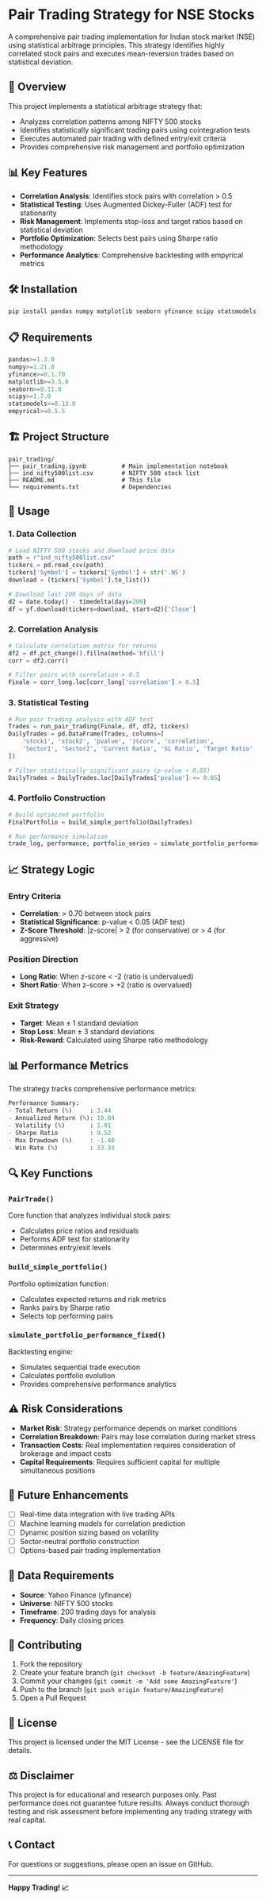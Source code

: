 # Pair Trading Strategy for NSE Stocks

A comprehensive pair trading implementation for Indian stock market (NSE) using statistical arbitrage principles. This strategy identifies highly correlated stock pairs and executes mean-reversion trades based on statistical deviation.

## 🚀 Overview

This project implements a statistical arbitrage strategy that:
- Analyzes correlation patterns among NIFTY 500 stocks
- Identifies statistically significant trading pairs using cointegration tests
- Executes automated pair trading with defined entry/exit criteria
- Provides comprehensive risk management and portfolio optimization

## 📊 Key Features

- **Correlation Analysis**: Identifies stock pairs with correlation > 0.5
- **Statistical Testing**: Uses Augmented Dickey-Fuller (ADF) test for stationarity
- **Risk Management**: Implements stop-loss and target ratios based on statistical deviation
- **Portfolio Optimization**: Selects best pairs using Sharpe ratio methodology
- **Performance Analytics**: Comprehensive backtesting with empyrical metrics

## 🛠️ Installation

```bash
pip install pandas numpy matplotlib seaborn yfinance scipy statsmodels empyrical
```

## 📋 Requirements

```python
pandas>=1.3.0
numpy>=1.21.0
yfinance>=0.1.70
matplotlib>=3.5.0
seaborn>=0.11.0
scipy>=1.7.0
statsmodels>=0.13.0
empyrical>=0.5.5
```

## 🏗️ Project Structure

```
pair_trading/
├── pair_trading.ipynb          # Main implementation notebook
├── ind_nifty500list.csv        # NIFTY 500 stock list
├── README.md                   # This file
└── requirements.txt            # Dependencies
```

## 🔧 Usage

### 1. Data Collection
```python
# Load NIFTY 500 stocks and download price data
path = r"ind_nifty500list.csv"
tickers = pd.read_csv(path)
tickers['Symbol'] = tickers['Symbol'] + str('.NS')
download = (tickers['Symbol'].to_list())

# Download last 200 days of data
d2 = date.today() - timedelta(days=200)
df = yf.download(tickers=download, start=d2)['Close']
```

### 2. Correlation Analysis
```python
# Calculate correlation matrix for returns
df2 = df.pct_change().fillna(method='bfill')
corr = df2.corr()

# Filter pairs with correlation > 0.5
Finale = corr_long.loc[corr_long['correlation'] > 0.5]
```

### 3. Statistical Testing
```python
# Run pair trading analysis with ADF test
Trades = run_pair_trading(Finale, df, df2, tickers)
DailyTrades = pd.DataFrame(Trades, columns=[
    'stock1', 'stock2', 'pvalue', 'zscore', 'correlation',
    'Sector1', 'Sector2', 'Current Ratio', 'SL Ratio', 'Target Ratio'
])

# Filter statistically significant pairs (p-value < 0.05)
DailyTrades = DailyTrades.loc[DailyTrades['pvalue'] <= 0.05]
```

### 4. Portfolio Construction
```python
# Build optimized portfolio
FinalPortfolio = build_simple_portfolio(DailyTrades)

# Run performance simulation
trade_log, performance, portfolio_series = simulate_portfolio_performance_fixed(FinalPortfolio)
```

## 📈 Strategy Logic

### Entry Criteria
- **Correlation**: > 0.70 between stock pairs
- **Statistical Significance**: p-value < 0.05 (ADF test)
- **Z-Score Threshold**: |z-score| > 2 (for conservative) or > 4 (for aggressive)

### Position Direction
- **Long Ratio**: When z-score < -2 (ratio is undervalued)
- **Short Ratio**: When z-score > +2 (ratio is overvalued)

### Exit Strategy
- **Target**: Mean ± 1 standard deviation
- **Stop Loss**: Mean ± 3 standard deviations
- **Risk-Reward**: Calculated using Sharpe ratio methodology

## 📊 Performance Metrics

The strategy tracks comprehensive performance metrics:

```python
Performance Summary:
- Total Return (%)     : 3.44
- Annualized Return (%): 10.04
- Volatility (%)       : 1.01
- Sharpe Ratio         : 9.52
- Max Drawdown (%)     : -1.40
- Win Rate (%)         : 33.33
```

## 🔍 Key Functions

### `PairTrade()`
Core function that analyzes individual stock pairs:
- Calculates price ratios and residuals
- Performs ADF test for stationarity
- Determines entry/exit levels

### `build_simple_portfolio()`
Portfolio optimization function:
- Calculates expected returns and risk metrics
- Ranks pairs by Sharpe ratio
- Selects top performing pairs

### `simulate_portfolio_performance_fixed()`
Backtesting engine:
- Simulates sequential trade execution
- Calculates portfolio evolution
- Provides comprehensive performance analytics

## ⚠️ Risk Considerations

- **Market Risk**: Strategy performance depends on market conditions
- **Correlation Breakdown**: Pairs may lose correlation during market stress
- **Transaction Costs**: Real implementation requires consideration of brokerage and impact costs
- **Capital Requirements**: Requires sufficient capital for multiple simultaneous positions

## 🎯 Future Enhancements

- [ ] Real-time data integration with live trading APIs
- [ ] Machine learning models for correlation prediction
- [ ] Dynamic position sizing based on volatility
- [ ] Sector-neutral portfolio construction
- [ ] Options-based pair trading implementation

## 📝 Data Requirements

- **Source**: Yahoo Finance (yfinance)
- **Universe**: NIFTY 500 stocks
- **Timeframe**: 200 trading days for analysis
- **Frequency**: Daily closing prices

## 🤝 Contributing

1. Fork the repository
2. Create your feature branch (`git checkout -b feature/AmazingFeature`)
3. Commit your changes (`git commit -m 'Add some AmazingFeature'`)
4. Push to the branch (`git push origin feature/AmazingFeature`)
5. Open a Pull Request

## 📄 License

This project is licensed under the MIT License - see the LICENSE file for details.

## ⚖️ Disclaimer

This project is for educational and research purposes only. Past performance does not guarantee future results. Always conduct thorough testing and risk assessment before implementing any trading strategy with real capital.

## 📞 Contact

For questions or suggestions, please open an issue on GitHub.

---

**Happy Trading! 📈**
